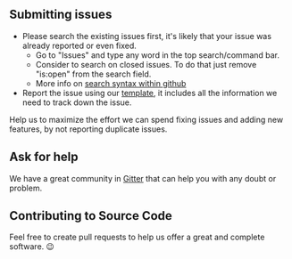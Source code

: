 ## Submitting issues

* Please search the existing issues first, it's likely that your issue was already reported or even fixed.
  - Go to "Issues" and type any word in the top search/command bar.
  - Consider to search on closed issues. To do that just remove "is:open" from the search field.
  - More info on [search syntax within github](https://help.github.com/articles/searching-issues)
* Report the issue using our [template][template], it includes all the information we need to track down the issue.

Help us to maximize the effort we can spend fixing issues and adding new features, by not reporting duplicate issues.

[template]: https://github.com/TheGoddessInari/hamsket/blob/master/.github/ISSUE_TEMPLATE.md

## Ask for help

We have a great community in [Gitter][gitter] that can help you with any doubt or problem.

[gitter]: https://gitter.im/TheGoddessInari/hamsket

## Contributing to Source Code

Feel free to create pull requests to help us offer a great and complete software. :wink:

